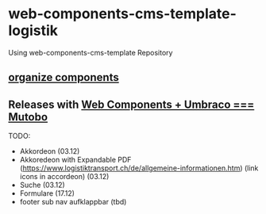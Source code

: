 # web-components-cms-template-logistik
Using web-components-cms-template Repository

## [organize components](https://wiki.migros.net/display/OCC/Web+Components+CMS+Template)

## Releases with [Web Components + Umbraco === Mutobo](http://mutobo.ch/)

TODO:
- Akkordeon (03.12)
- Akkoredeon with Expandable PDF (https://www.logistiktransport.ch/de/allgemeine-informationen.htm) (link icons in accordeon) (03.12)
- Suche (03.12)
- Formulare (17.12)
- footer sub nav aufklappbar (tbd)